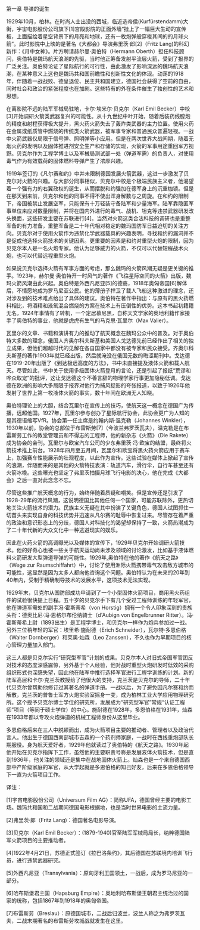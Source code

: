 第一章 导弹的诞生

1929年10月，柏林。在时尚人士出没的西城，临近选帝侯(Kurfürstendamm)大街，宇宙电影股份公司旗下[1]宫殿影院的正面外墙“挂上了一幅巨大生动的宣传板，上面描绘着星空背景下的月亮和地球，还有一枚炮弹般穿梭其间的的月球火箭”。此时影院中上映的是著名《大都会》导演弗里茨·郎[2]（Fritz Lang)的科幻新作：《月中女神》。片方聘请赫尔曼·奥伯特（Hermann Oberth）担任科技顾问，奥伯特是魏玛航天浪潮的先驱，当时他正筹备发射平流层火箭，受到了报界的广泛关注。奥伯特论证了星际航行的可行性，由此激发了影响深远的魏玛航天浪潮，在某种意义上这也是魏玛共和国前瞻性和创新性文化的体现。动荡的1918年，伴随着一战战败、德皇退位、民主共和国建立，德国社会获得了空前的自由，同时社会和政治的紧张程度也在加剧。这些特有的外在条件催生了独创性的艺术和思想。

在离影院不远的陆军军械局驻地，卡尔·埃米尔·贝克尔（Karl Emil Becker）中校[3]开始调研火箭类武器复兴的可能性。从十九世纪中叶开始，随着后装药线膛炮的精度和射程获得极大提升，黑火药火箭失去了轰炸类武器的主力位置。使用火药在金属或纸质管中燃烧的传统类火箭武器，被军事专家和普通民众普遍轻视。一战中火箭武器仅局限于信号弹、照明弹等小应用。但是在两次世界大战间期，随着无烟火药的发明以及固体推进剂安全生产和存储的实现，火箭的军事用途重回军方视野。贝克尔作为工程学博士以及军械局测试部一处（弹道军需）的负责人，对使用毒气作为有效载荷的固体燃料导弹产生了浓厚兴趣。

1919年签订的《凡尔赛和约》中并未限制德国发展火箭武器，这进一步激发了贝克尔对火箭的兴趣。与大部分同事相似，贝克尔中校是个极端民族主义者，他渴望着一个强有力的右翼政权的诞生，从而摆脱和约强加在德军身上的沉重枷锁。但是在那天到来前，贝克尔和他的同事不得不使出浑身解数与之周旋。在和约的限制下，帝国被禁止发展空军，只能保有十万轻装守备陆军和少量海军。陆军靠隐匿军事单位来应对数量限制，并将在国内外进行的毒气、战机、坦克等违禁武器研发改头换面，这些研发主要在苏联进行[4]。当然对火箭这类合法科技的调研也是重整军备的有力准备，重整军备是二十年代相对稳定的魏玛国防军日益迫切的关注方向。贝克尔对于使用火箭作为违禁化学武器载具的兴趣表明，寻找和约的漏洞并不是促成他选择火箭技术的关键因素。更重要的因素是和约对重型火炮的限制，因为贝克尔本人是一名火炮专家。他认为足够威力的火箭，不仅可以代替短程战术火炮，也可以代替远程重型火炮。

如果说贝克尔选择火箭有军事方面的考虑，那么魏玛的火箭风潮无疑是更关键的推手。1923年，赫尔曼·奥伯特开一时风气的著作《飞往星际空间的火箭》出版，魏玛火箭风潮由此兴起。奥伯特是外西凡尼亚[5]的德裔，1918年奥匈帝国[6]解体后，不情愿地成为罗马尼亚公民。他的薄册子捍卫了载人飞船这种激进的理念，还对涉及到的技术难点给出了具体的建议。奥伯特在著作中指出：与原有的黑火药燃料相比，将酒精和液氧混合燃烧的方案在技术上有压倒性的优势。这本书起初籍籍无名，1924年事情有了转机，一个定居慕尼黑，自称天文学家的奥地利籍作家接手了奥伯特的事业，他就是虎虎有生气的马克思·瓦里尔（Max Valier）。

瓦里尔的文章、书籍和演讲有力的推动了航天概念在魏玛公众中的普及。对于奥伯特大多数的理念，俄国人齐奥尔科夫斯基和美国人戈达德先前已经作出了相关的独立成果，但他们超越时代的见解在各自国家中都没有被专家和民众接受。齐奥尔科夫斯基的著作1903年就已经出版，然后就淹没在俄国无数的晦涩期刊中。戈达德在1919-20年出版了《到达极远高度的方法》，书中未直接提及液体火箭和载人航天。尽管如此，书中关于使用多级固体火箭登月的言论，还是引起了报纸“荒谬和哗众取宠”的批评，这让戈达德这个不善言辞的物理学家行事更加隐秘低调。戈达德在欧洲的影响大多局限于报界对他行为捕风捉影的夸张报道，以致于1926年他发射了世界上第一枚液体火箭的事实，数十年间在欧洲无人知晓。

奥伯特理论上的大胆，结合瓦里尔在宣传上的技巧，使航天这一概念在德国广为传播，远超他国。1927年，瓦里尔参与创办了星际航行协会，此协会更广为人知的是其德语缩写VfR。协会第一任主席是约翰内斯·温克勒（Johannes Winkler），1930年以前，协会的总部位于布雷斯劳[7]（今波兰弗罗茨瓦夫），温克勒是在布雷斯劳工作的教堂管理员和不得志的工程师，他的新杂志《火箭》（Die Rakete）成为协会的会刊。瓦里尔与欧宝汽车公司的少东弗里茨·冯·欧宝的结盟，最终将火箭技术推上前台。1928年四月至五月间，瓦里尔和欧宝将黑火药火箭应用于赛车上，加强赛车性能展示的壮观程度，以此作为宣传。这些试验在媒体上掀起了宣传的浪潮，伴随而来的是其他的火箭特技表演：轨道汽车，滑行伞，自行车甚至还有火箭冰橇。这些曝光也坚定了弗里茨拍摄月球飞行电影的决心，他在完成《大都会》之后一直对此念念不忘。

尽管这些推广航天概念的行为，始终伴随着质疑和嘲笑。但是宣传还是引发了1928-29年的流行风潮，这说明德国比其他任何一个国家，可能苏联除外，更热切地关注火箭技术的潜力。民族主义无疑在其中扮演了关键角色，德国人试图抓住一切苗头来实现自身的科技优势并迅速从凡尔赛的耻辱中恢复过来。尽管存在着严重的政治和意识形态上的分歧，德国人对科技化的渴望却保持了一致，火箭热潮成为了二十年代新的大众文化中一种逃避现实的娱乐。

因此在火药火箭的高调曝光以及媒体的宣传下，1929年贝克尔开始调研火箭技术。他的好奇心也被一些关于航天运动尚未涉及领域的讨论激发，比如基于液体燃料火箭研发大型弹道导弹的可能性。1929年,奥伯特在他的著作《航天之路》（Wege zur Raumschiffahrt）中，讨论了使用洲际火箭携带毒气攻击敌方城市的可能性，这显然是因为太多人都向他咨询这个问题。奥伯特认为在未来的20年到40年内，受制于精确制导技术的发展水平，这项技术无法实现。

1929年末，贝克尔从国防部成功申请到了一个小型固体火箭项目，商用黑火药组件的试验很快提上日程。五十岁的贝克尔手下有几个受过工程师训练的年轻军官，他在弹道军需处的副手冯·霍斯蒂希（von Horstig）拥有一个令人印象深刻的贵族头衔：德奥比尼·冯·恩格尔布伦纳骑士（d'Aubign von Engelbrunner Ritter）。冯·霍斯蒂希上尉（1893出生）是工程学博士，和贝克尔一样作为炮兵参加过一战。另外三位稍年轻的军官：埃里希·施耐德（Erich Schneider），瓦尔特·多恩伯格（Walter Dornberger）和莱奥·灿森（Leo Zanssen），不久也作为早期项目的核心管理力量加入部门。

这三人都是贝克尔实行“研究型军官”计划的成果。贝克尔本人对旧式帝国军官团反对技术的态度深感震惊，另外基于个人经验，他对战时重型火炮研发时低效的采购组织形式也深感失望，因此他在陆军中推行选择军官进行工程学训练的计划。新的陆军高层和卡尔·克兰茨教授给了他很大的支持，克兰茨是贝克尔的导师，二十年代贝克尔曾帮助他修订过其著名的弹道手册。一战以后，为了避免因凡尔赛和约而解散，克兰茨的普鲁士军方火炮实验室摇身一变，成为柏林工业大学应用物理研究所。这个授予贝克尔博士学位的研究所，发展成为“研究型军官”常规“认证工程师”项目（等同于硕士学位）的中心。施耐德在1928年，多恩伯格在1931年，灿森在1933年都以专攻火炮弹道的机械工程师身份从这里毕业。

多恩伯格后来在三人中脱颖而出，成为火箭项目主要的推动者、管理者以及政治代言人。他出生于德国西南部城市吉森的一个药剂师家庭，一战时在西线重炮部队长期服役。身为航天爱好者，1929年他就读过了奥伯特的《航天之路》。1930年起他开始在贝克尔指挥下工作，虽然他的主要职责号称是发展液体火箭技术，但是直到1936年，他关注的领域还是集中在战地固体火箭上。灿森也是一个来自德国西部中产阶级家庭的军官，从大学起就是多恩伯格的知己好友，后来在多恩伯格领导下一直为火箭项目工作。 

译注：

[1]宇宙电影股份公司（Universum Film AG）：简称UFA，德国曾经主要的电影工场。魏玛共和国和二战期间德国电影根据地，也是当时世界电影的主流力量。

[2]弗里茨·郎（Fritz Lang)：德国著名电影导演。

[3]贝克尔（Karl Emil Becker）：(1879-1940)官至陆军军械局局长，纳粹德国陆军火箭项目的主要推动者。

[4]1922年4月21日，苏德正式签订《拉巴洛条约》，其后德国在苏联境内培训飞行员，进行违禁武器研究。

[5]外西凡尼亚（Transylvania）：原匈牙利王国领土，一战后，成为罗马尼亚的一部分。

[6]哈布斯堡君主国（Hapsburg Empire）：奥地利哈布斯堡王朝君主统治过的国家的统称，包括1867年到1918年的奥匈帝国。

[7]布雷斯劳（Breslau）：原德国城市，二战后归波兰，波兰人称之为弗罗茨瓦夫，二战末期著名的布雷斯劳攻城战就发生在这里。